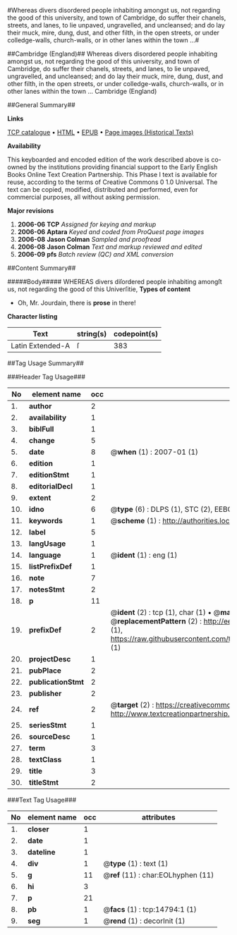 #Whereas divers disordered people inhabiting amongst us, not regarding the good of this university, and town of Cambridge, do suffer their chanels, streets, and lanes, to lie unpaved, ungravelled, and uncleansed; and do lay their muck, mire, dung, dust, and other filth, in the open streets, or under colledge-walls, church-walls, or in other lanes within the town ...#

##Cambridge (England)##
Whereas divers disordered people inhabiting amongst us, not regarding the good of this university, and town of Cambridge, do suffer their chanels, streets, and lanes, to lie unpaved, ungravelled, and uncleansed; and do lay their muck, mire, dung, dust, and other filth, in the open streets, or under colledge-walls, church-walls, or in other lanes within the town ...
Cambridge (England)

##General Summary##

**Links**

[TCP catalogue](http://www.ota.ox.ac.uk/tcp/)  • 
[HTML](http://tei.it.ox.ac.uk/tcp/Texts-HTML/free/A17/A17737.html)  • 
[EPUB](http://tei.it.ox.ac.uk/tcp/Texts-EPUB/free/A17/A17737.epub) • 
[Page images (Historical Texts)](https://data.historicaltexts.jisc.ac.uk/view?pubId=eebo-99849634e&pageId=eebo-99849634e-14794-1)

**Availability**

This keyboarded and encoded edition of the
	       work described above is co-owned by the institutions
	       providing financial support to the Early English Books
	       Online Text Creation Partnership. This Phase I text is
	       available for reuse, according to the terms of Creative
	       Commons 0 1.0 Universal. The text can be copied,
	       modified, distributed and performed, even for
	       commercial purposes, all without asking permission.

**Major revisions**

1. __2006-06__ __TCP__ *Assigned for keying and markup*
1. __2006-06__ __Aptara__ *Keyed and coded from ProQuest page images*
1. __2006-08__ __Jason Colman__ *Sampled and proofread*
1. __2006-08__ __Jason Colman__ *Text and markup reviewed and edited*
1. __2006-09__ __pfs__ *Batch review (QC) and XML conversion*

##Content Summary##

#####Body#####
WHEREAS divers diſordered people inhabiting amongſt us, not regarding the good of this Univerſitie, 
**Types of content**

  * Oh, Mr. Jourdain, there is **prose** in there!

**Character listing**


|Text|string(s)|codepoint(s)|
|---|---|---|
|Latin Extended-A|ſ|383|

##Tag Usage Summary##

###Header Tag Usage###

|No|element name|occ|attributes|
|---|---|---|---|
|1.|__author__|2||
|2.|__availability__|1||
|3.|__biblFull__|1||
|4.|__change__|5||
|5.|__date__|8| @__when__ (1) : 2007-01 (1)|
|6.|__edition__|1||
|7.|__editionStmt__|1||
|8.|__editorialDecl__|1||
|9.|__extent__|2||
|10.|__idno__|6| @__type__ (6) : DLPS (1), STC (2), EEBO-CITATION (1), PROQUEST (1), VID (1)|
|11.|__keywords__|1| @__scheme__ (1) : http://authorities.loc.gov/ (1)|
|12.|__label__|5||
|13.|__langUsage__|1||
|14.|__language__|1| @__ident__ (1) : eng (1)|
|15.|__listPrefixDef__|1||
|16.|__note__|7||
|17.|__notesStmt__|2||
|18.|__p__|11||
|19.|__prefixDef__|2| @__ident__ (2) : tcp (1), char (1)  •  @__matchPattern__ (2) : ([0-9\-]+):([0-9IVX]+) (1), (.+) (1)  •  @__replacementPattern__ (2) : http://eebo.chadwyck.com/downloadtiff?vid=$1&page=$2 (1), https://raw.githubusercontent.com/textcreationpartnership/Texts/master/tcpchars.xml#$1 (1)|
|20.|__projectDesc__|1||
|21.|__pubPlace__|2||
|22.|__publicationStmt__|2||
|23.|__publisher__|2||
|24.|__ref__|2| @__target__ (2) : https://creativecommons.org/publicdomain/zero/1.0/ (1), http://www.textcreationpartnership.org/docs/. (1)|
|25.|__seriesStmt__|1||
|26.|__sourceDesc__|1||
|27.|__term__|3||
|28.|__textClass__|1||
|29.|__title__|3||
|30.|__titleStmt__|2||


###Text Tag Usage###

|No|element name|occ|attributes|
|---|---|---|---|
|1.|__closer__|1||
|2.|__date__|1||
|3.|__dateline__|1||
|4.|__div__|1| @__type__ (1) : text (1)|
|5.|__g__|11| @__ref__ (11) : char:EOLhyphen (11)|
|6.|__hi__|3||
|7.|__p__|21||
|8.|__pb__|1| @__facs__ (1) : tcp:14794:1 (1)|
|9.|__seg__|1| @__rend__ (1) : decorInit (1)|
